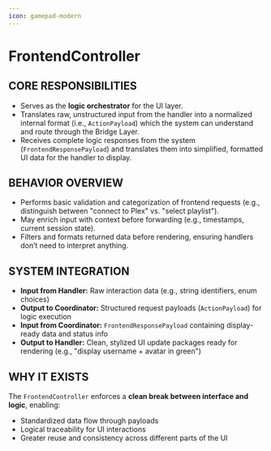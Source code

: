 ```yaml
---
icon: gamepad-modern
---
```


# FrontendController

## CORE RESPONSIBILITIES

* Serves as the **logic orchestrator** for the UI layer.
* Translates raw, unstructured input from the handler into a normalized internal format (i.e., `ActionPayload`) which the system can understand and route through the Bridge Layer.
* Receives complete logic responses from the system (`FrontendResponsePayload`) and translates them into simplified, formatted UI data for the handler to display.

## BEHAVIOR OVERVIEW

* Performs basic validation and categorization of frontend requests (e.g., distinguish between "connect to Plex" vs. "select playlist").
* May enrich input with context before forwarding (e.g., timestamps, current session state).
* Filters and formats returned data before rendering, ensuring handlers don’t need to interpret anything.

## SYSTEM INTEGRATION

* **Input from Handler:** Raw interaction data (e.g., string identifiers, enum choices)
* **Output to Coordinator:** Structured request payloads (`ActionPayload`) for logic execution
* **Input from Coordinator:** `FrontendResponsePayload` containing display-ready data and status info
* **Output to Handler:** Clean, stylized UI update packages ready for rendering (e.g., "display username + avatar in green")

## WHY IT EXISTS

The `FrontendController` enforces a **clean break between interface and logic**, enabling:

* Standardized data flow through payloads
* Logical traceability for UI interactions
* Greater reuse and consistency across different parts of the UI
